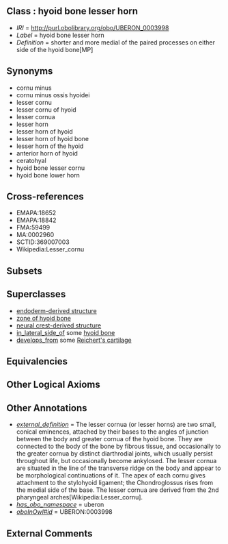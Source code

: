 
## Class : hyoid bone lesser horn

 * *IRI* = http://purl.obolibrary.org/obo/UBERON_0003998
 * *Label* = hyoid bone lesser horn
 * *Definition* = shorter and more medial of the paired processes on either side of the hyoid bone[MP]

## Synonyms

 * cornu minus
 * cornu minus ossis hyoidei
 * lesser cornu
 * lesser cornu of hyoid
 * lesser cornua
 * lesser horn
 * lesser horn of hyoid
 * lesser horn of hyoid bone
 * lesser horn of the hyoid
 * anterior horn of hyoid
 * ceratohyal
 * hyoid bone lesser cornu
 * hyoid bone lower horn

## Cross-references

 * EMAPA:18652
 * EMAPA:18842
 * FMA:59499
 * MA:0002960
 * SCTID:369007003
 * Wikipedia:Lesser_cornu

## Subsets


## Superclasses

 * [endoderm-derived structure](../../UBERON/19/UBERON_0004119.md)
 * [zone of hyoid bone](../../UBERON/73/UBERON_0010273.md)
 * [neural crest-derived structure](../../UBERON/13/UBERON_0010313.md)
 * [in_lateral_side_of](../../BSPO/26/BSPO_0000126.md) some [hyoid bone](../../UBERON/85/UBERON_0001685.md)
 * [develops_from](../../RO/02/RO_0002202.md) some [Reichert's cartilage](../../UBERON/68/UBERON_0004368.md)

## Equivalencies


## Other Logical Axioms


## Other Annotations

 * *[external_definition](../../UBPROP/01/UBPROP_0000001.md)* = The lesser cornua (or lesser horns) are two small, conical eminences, attached by their bases to the angles of junction between the body and greater cornua of the hyoid bone. They are connected to the body of the bone by fibrous tissue, and occasionally to the greater cornua by distinct diarthrodial joints, which usually persist throughout life, but occasionally become ankylosed. The lesser cornua are situated in the line of the transverse ridge on the body and appear to be morphological continuations of it. The apex of each cornu gives attachment to the stylohyoid ligament; the Chondroglossus rises from the medial side of the base. The lesser cornua are derived from the 2nd pharyngeal arches[Wikipedia:Lesser_cornu].
 * *[has_obo_namespace](../../ce/oboInOwl#hasOBONamespace.md)* = uberon
 * *[oboInOwl#id](../../id/oboInOwl#id.md)* = UBERON:0003998

## External Comments

